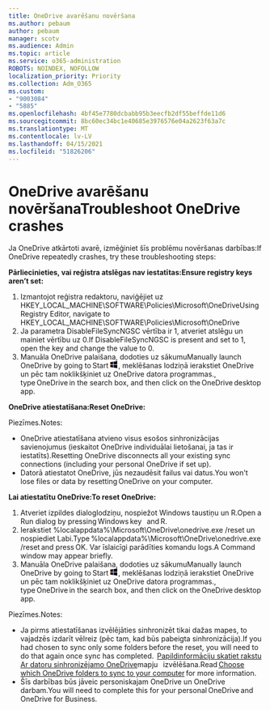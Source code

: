 ```yaml
---
title: OneDrive avarēšanu novēršana
ms.author: pebaum
author: pebaum
manager: scotv
ms.audience: Admin
ms.topic: article
ms.service: o365-administration
ROBOTS: NOINDEX, NOFOLLOW
localization_priority: Priority
ms.collection: Adm_O365
ms.custom:
- "9003084"
- "5885"
ms.openlocfilehash: 4bf45e7780dcbabb95b3eecfb2df55beffde11d6
ms.sourcegitcommit: 8bc60ec34bc1e40685e3976576e04a2623f63a7c
ms.translationtype: MT
ms.contentlocale: lv-LV
ms.lasthandoff: 04/15/2021
ms.locfileid: "51826206"
---
```

# <a name="troubleshoot-onedrive-crashes"></a><span data-ttu-id="7ca4e-102">OneDrive avarēšanu novēršana</span><span class="sxs-lookup"><span data-stu-id="7ca4e-102">Troubleshoot OneDrive crashes</span></span>

<span data-ttu-id="7ca4e-103">Ja OneDrive atkārtoti avarē, izmēģiniet šīs problēmu novēršanas darbības:</span><span class="sxs-lookup"><span data-stu-id="7ca4e-103">If OneDrive repeatedly crashes, try these troubleshooting steps:</span></span>

<span data-ttu-id="7ca4e-104">**Pārliecinieties, vai reģistra atslēgas nav iestatītas:**</span><span class="sxs-lookup"><span data-stu-id="7ca4e-104">**Ensure registry keys aren’t set:**</span></span>

1. <span data-ttu-id="7ca4e-105">Izmantojot reģistra redaktoru, naviģējiet uz HKEY_LOCAL_MACHINE\SOFTWARE\Policies\Microsoft\OneDrive</span><span class="sxs-lookup"><span data-stu-id="7ca4e-105">Using Registry Editor, navigate to HKEY_LOCAL_MACHINE\SOFTWARE\Policies\Microsoft\OneDrive</span></span>
2. <span data-ttu-id="7ca4e-106">Ja parametra DisableFileSyncNGSC vērtība ir 1, atveriet atslēgu un mainiet vērtību uz 0.</span><span class="sxs-lookup"><span data-stu-id="7ca4e-106">If DisableFileSyncNGSC is present and set to 1, open the key and change the value to 0.</span></span>
3. <span data-ttu-id="7ca4e-107">Manuāla OneDrive palaišana, dodoties uz sākumu</span><span class="sxs-lookup"><span data-stu-id="7ca4e-107">Manually launch OneDrive by going to Start</span></span> ![Nospiediet Windows taustiņu](data:image/png;base64,iVBORw0KGgoAAAANSUhEUgAAABEAAAAOCAYAAADJ7fe0AAAAAXNSR0IArs4c6QAAAARnQU1BAACxjwv8YQUAAAAJcEhZcwAADsQAAA7EAZUrDhsAAADxSURBVDhPY/wPBAx4wR+Gd6/fM7x9/ZTh9ZuXDGdPnWE4tH0rw/UHDxlaVp9kCDCSYWABKfv35wfD+/cfGV4+fcLw5uVjhlOXzzFsX/qWYebmZAZPWWOGO2DD8ACQS9Y3e4Bcg4Y9/t94fPa/CoY4Aq8/+xik/T8TkEMxGDyGgANWwSqeobvbGSyAADIM3BwCDKXd3QyfoCLoQEGAA0xTxSWjsYMJwLHjkruU4UXSJ4YnT54x3Dh/luHmjfMMmw9wMjCDlRAGBDPgjy8fGT5//8rw9P4Thge3zzNcvXmDYevmfQzXb1xlmH/0ATADyjAAAKdWkD3ZSwNeAAAAAElFTkSuQmCC)<span data-ttu-id="7ca4e-109">, meklēšanas lodziņā ierakstiet OneDrive un pēc tam noklikšķiniet uz OneDrive datora programmas.</span><span class="sxs-lookup"><span data-stu-id="7ca4e-109">, type OneDrive in the search box, and then click on the OneDrive desktop app.</span></span>

<span data-ttu-id="7ca4e-110">**OneDrive atiestatīšana:**</span><span class="sxs-lookup"><span data-stu-id="7ca4e-110">**Reset OneDrive:**</span></span>

<span data-ttu-id="7ca4e-111">Piezīmes.</span><span class="sxs-lookup"><span data-stu-id="7ca4e-111">Notes:</span></span>

- <span data-ttu-id="7ca4e-112">OneDrive atiestatīšana atvieno visus esošos sinhronizācijas savienojumus (ieskaitot OneDrive individuālai lietošanai, ja tas ir iestatīts).</span><span class="sxs-lookup"><span data-stu-id="7ca4e-112">Resetting OneDrive disconnects all your existing sync connections (including your personal OneDrive if set up).</span></span>
- <span data-ttu-id="7ca4e-113">Datorā atiestatot OneDrive, jūs nezaudēsit failus vai datus.</span><span class="sxs-lookup"><span data-stu-id="7ca4e-113">You won't lose files or data by resetting OneDrive on your computer.</span></span>

<span data-ttu-id="7ca4e-114">**Lai atiestatītu OneDrive:**</span><span class="sxs-lookup"><span data-stu-id="7ca4e-114">**To reset OneDrive:**</span></span>

1. <span data-ttu-id="7ca4e-115">Atveriet izpildes dialoglodziņu, nospiežot Windows taustiņu un R.</span><span class="sxs-lookup"><span data-stu-id="7ca4e-115">Open a Run dialog by pressing Windows key    and R.</span></span>
2. <span data-ttu-id="7ca4e-116">Ierakstiet %localappdata%\Microsoft\OneDrive\onedrive.exe /reset un nospiediet Labi.</span><span class="sxs-lookup"><span data-stu-id="7ca4e-116">Type %localappdata%\Microsoft\OneDrive\onedrive.exe /reset and press OK.</span></span> <span data-ttu-id="7ca4e-117">Var īslaicīgi parādīties komandu logs.</span><span class="sxs-lookup"><span data-stu-id="7ca4e-117">A Command window may appear briefly.</span></span>
3. <span data-ttu-id="7ca4e-118">Manuāla OneDrive palaišana, dodoties uz sākumu</span><span class="sxs-lookup"><span data-stu-id="7ca4e-118">Manually launch OneDrive by going to Start</span></span> ![Nospiediet Windows taustiņu](data:image/png;base64,iVBORw0KGgoAAAANSUhEUgAAABEAAAAOCAYAAADJ7fe0AAAAAXNSR0IArs4c6QAAAARnQU1BAACxjwv8YQUAAAAJcEhZcwAADsQAAA7EAZUrDhsAAADxSURBVDhPY/wPBAx4wR+Gd6/fM7x9/ZTh9ZuXDGdPnWE4tH0rw/UHDxlaVp9kCDCSYWABKfv35wfD+/cfGV4+fcLw5uVjhlOXzzFsX/qWYebmZAZPWWOGO2DD8ACQS9Y3e4Bcg4Y9/t94fPa/CoY4Aq8/+xik/T8TkEMxGDyGgANWwSqeobvbGSyAADIM3BwCDKXd3QyfoCLoQEGAA0xTxSWjsYMJwLHjkruU4UXSJ4YnT54x3Dh/luHmjfMMmw9wMjCDlRAGBDPgjy8fGT5//8rw9P4Thge3zzNcvXmDYevmfQzXb1xlmH/0ATADyjAAAKdWkD3ZSwNeAAAAAElFTkSuQmCC)<span data-ttu-id="7ca4e-120">, meklēšanas lodziņā ierakstiet OneDrive un pēc tam noklikšķiniet uz OneDrive datora programmas.</span><span class="sxs-lookup"><span data-stu-id="7ca4e-120">, type OneDrive in the search box, and then click on the OneDrive desktop app.</span></span>

<span data-ttu-id="7ca4e-121">Piezīmes.</span><span class="sxs-lookup"><span data-stu-id="7ca4e-121">Notes:</span></span>

- <span data-ttu-id="7ca4e-122">Ja pirms atiestatīšanas izvēlējāties sinhronizēt tikai dažas mapes, to vajadzēs izdarīt vēlreiz (pēc tam, kad būs pabeigta sinhronizācija).</span><span class="sxs-lookup"><span data-stu-id="7ca4e-122">If you had chosen to sync only some folders before the reset, you will need to do that again once sync has completed.</span></span> <span data-ttu-id="7ca4e-123"> [Papildinformāciju skatiet rakstu Ar datoru sinhronizējamo OneDrive](https://support.office.com/article/98b8b011-8b94-419b-aa95-a14ff2415e85)mapju   izvēlēšana.</span><span class="sxs-lookup"><span data-stu-id="7ca4e-123">Read [Choose which OneDrive folders to sync to your computer](https://support.office.com/article/98b8b011-8b94-419b-aa95-a14ff2415e85) for more information.</span></span>
- <span data-ttu-id="7ca4e-124">Šīs darbības būs jāveic personiskajam OneDrive un OneDrive darbam.</span><span class="sxs-lookup"><span data-stu-id="7ca4e-124">You will need to complete this for your personal OneDrive and OneDrive for Business.</span></span>